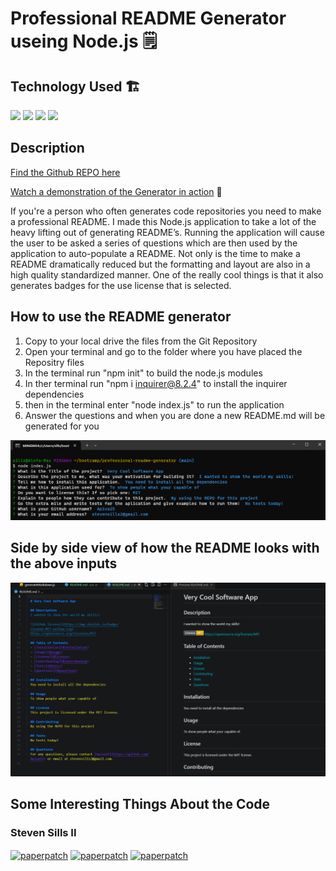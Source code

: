 # Professional README Generator useing Node.js 🗒️

## Technology Used 🏗️

<p float="left"> 
  
  <img src="https://img.shields.io/badge/JavaScript-323330?style=for-the-badge&logo=javascript&logoColor=F7DF1E">
  <img src="https://img.shields.io/badge/json-5E5C5C?style=for-the-badge&logo=json&logoColor=white">
  <img src="https://img.shields.io/badge/Node%20js-339933?style=for-the-badge&logo=nodedotjs&logoColor=white">
  <img src="https://img.shields.io/badge/GitHub-100000?style=for-the-badge&logo=github&logoColor=white">

## Description 

[Find the Github REPO here](https://github.com/Apixa25/professional-readme-generator)

[Watch a demonstration of the Generator in action](https://drive.google.com/file/d/1fB_Dzy4b6OWUXN2c1KGBdFEExbUOBHUH/view) 👀


If you're a person who often generates code repositories you need to make a professional README.  I made this Node.js application to take a lot of the heavy lifting out of generating README’s.  Running the application will cause the user to be asked a series of questions which are then used by the application to auto-populate a README. Not only is the time to make a README dramatically reduced but the formatting and layout are also in a high quality standardized manner. One of the really cool things is that it also generates badges for the use license that is selected. 

## How to use the README generator
1. Copy to your local drive the files from the Git Repository
2. Open your terminal and go to the folder where you have placed the Repositry files
3. In the terminal run "npm init" to build the node.js modules
4. In ther terminal run "npm i inquirer@8.2.4" to install the inquirer dependencies
5. then in the terminal enter "node index.js" to run the application
6. Answer the questions and when you are done a new README.md will be generated for you

![Terminal Questions](../utils/terminal%20.png)

## Side by side view of how the README looks with the above inputs
![Terminal Questions](../utils/functioning%20app.png)


## Some Interesting Things About the Code





### Steven Sills II

<a href="mailto: stevensills2@gmail.com" target="_blank"><img align="center" src="https://img.shields.io/badge/Gmail-D14836?style=for-the-badge&logo=gmail&logoColor=white" alt="paperpatch"/></a>
<a href="https://www.linkedin.com/in/steven-sills-ii-90781b53/" target="_blank"><img align="center" src="https://img.shields.io/badge/LinkedIn-0077B5?style=for-the-badge&logo=linkedin&logoColor=white" alt="paperpatch"/></a>
<a href="https://apixa25.github.io/steven-sills-portfolio/" target="_blank"><img align="center" src="https://img.shields.io/badge/GitHub-100000?style=for-the-badge&logo=github&logoColor=white" alt="paperpatch"/></a>

